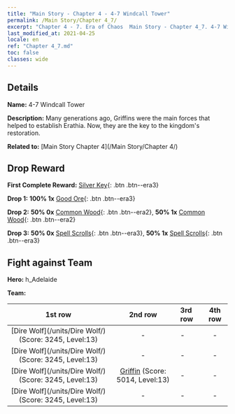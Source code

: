 ```yaml
---
title: "Main Story - Chapter 4 - 4-7 Windcall Tower"
permalink: /Main Story/Chapter 4_7/
excerpt: "Chapter 4 - 7. Era of Chaos  Main Story - Chapter 4_7. 4-7 Windcall Tower"
last_modified_at: 2021-04-25
locale: en
ref: "Chapter 4_7.md"
toc: false
classes: wide
---
```


## Details

 **Name:** 4-7 Windcall Tower

 **Description:** Many generations ago, Griffins were the main forces that helped to establish Erathia. Now, they are the key to the kingdom's restoration.

 **Related to:** [Main Story Chapter 4](/Main Story/Chapter 4/)

## Drop Reward

 **First Complete Reward:** [Silver Key](/Items/con_693/){: .btn .btn--era3}

 **Drop 1:** **100% 1x** [Good Ore](/Items/mat_12/){: .btn .btn--era3}

 **Drop 2:** **50% 0x** [Common Wood](/Items/mat_7/){: .btn .btn--era2}, **50% 1x** [Common Wood](/Items/mat_7/){: .btn .btn--era2}

 **Drop 3:** **50% 0x** [Spell Scrolls](/Items/con_694/){: .btn .btn--era3}, **50% 1x** [Spell Scrolls](/Items/con_694/){: .btn .btn--era3}


## Fight against Team
 **Hero:** h_Adelaide

 **Team:**


  | 1st row | 2nd row | 3rd row | 4th row |
  |:----:|:----:|:----|:----:|
  | [Dire Wolf](/units/Dire Wolf/) (Score: 3245, Level:13)  | - | - | - |
  | [Dire Wolf](/units/Dire Wolf/) (Score: 3245, Level:13)  | - | - | - |
  | [Dire Wolf](/units/Dire Wolf/) (Score: 3245, Level:13)  | [Griffin](/units/Griffin/) (Score: 5014, Level:13)  | - | - |
  | [Dire Wolf](/units/Dire Wolf/) (Score: 3245, Level:13)  | - | - | - |


